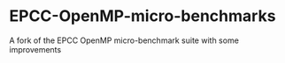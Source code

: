 # EPCC-OpenMP-micro-benchmarks
A fork of the EPCC OpenMP micro-benchmark suite with some improvements
